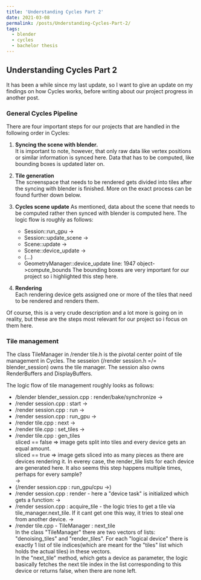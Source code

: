 ```yaml
---
title: 'Understanding Cycles Part 2'
date: 2021-03-08
permalink: /posts/Understanding-Cycles-Part-2/
tags:
  - blender
  - cycles
  - bachelor thesis
---
```


## Understanding Cycles Part 2

It has been a while since my last update, so I want to give an update on my findings on how Cycles works, before writing about our project progress in another post.

### General Cycles Pipeline

There are four important steps for our projects that are handled in the following order in Cycles:

1. **Syncing the scene with blender.**  
   It is important to note, however, that only raw data like vertex positions or similar information is synced here. Data that has to be computed, like bounding boxes is updated later on.

2. **Tile generation**  
   The screenspace that needs to be rendered gets divided into tiles after the syncing with blender is finished. More on the exact process can be found further down below.

3. **Cycles scene update**
   As mentioned, data about the scene that needs to be computed rather then synced with blender is computed here. The logic flow is roughly as follows:
   * Session::run_gpu ->
   * Session::update_scene ->
   * Scene::update -> 
   * Scene::device_update -> 
   * (...)
   * GeometryManager::device_update line: 1947 object->compute_bounds
   The bounding boxes are very important for our project so i highlighted this step here.

4. **Rendering**  
   Each rendering device gets assigned one or more of the tiles that need to be rendered and renders them.

Of course, this is a very crude description and a lot more is going on in reality, but these are the steps most relevant for our project so i focus on them here.

### Tile management

The class TileManager in /render tile.h is the pivotal center point of tile management in Cycles. The sesseion (/render session.h =/= blender_session) owns the tile manager.
The session also owns RenderBuffers and DisplayBuffers.

The logic flow of tile management roughly looks as follows:

* /blender blender_session.cpp : render/bake/synchronize ->
* /render session.cpp : start ->
* /render session.cpp : run ->
* /render session.cpp : run_gpu ->
* /render tile.cpp : next ->
* /render tile.cpp : set_tiles ->
* /render tile.cpp : gen_tiles  
sliced == false => image gets split into tiles and every device gets an equal amount.  
sliced == true => image gets sliced into as many pieces as there are devices rendering it.
In everey case, the render_tile lists for each device are generated here. It also seems this step happens multiple times, perhaps for every sample?  
->
* (/render session.cpp : run_gpu/cpu ->)
* /render session.cpp : render - here a "device task" is initialized which gets a function: ->
* /render session.cpp : acquire_tile - the logic tries to get a tile via tile_manager.next_tile. If it cant get one this way, it tries to steal one from another device. ->
* /render tile.cpp - TileManager : next_tile  
In the class "TileManager" there are two vectors of lists: "denoising_tiles" and "render_tiles". For each "logical device" there is exactly 1 list of
tile indices(which are meant for the "tiles" list which holds the actual tiles) in these vectors.  
In the "next_tile" method, which gets a device as parameter, the logic basically fetches the next tile index in the list corresponding to this device or returns false, when there are none left.